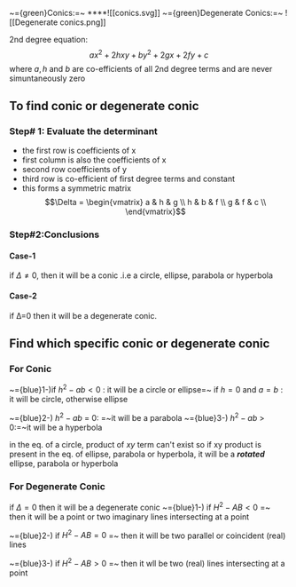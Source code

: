 ~={green}Conics:=~ ****![[conics.svg]]
~={green}Degenerate Conics:=~
![[Degenerate conics.png]]

2nd degree equation:
$$ax^2 +2hxy+by^2+2gx+2fy+c$$
where $a, h  \text{ and }  b$ are co-efficients of all 2nd degree terms and are never simuntaneously zero


## To find conic or degenerate conic
### Step\# 1: Evaluate the determinant
- the first row is coefficients of x
- first column is also the coefficients of x
- second row coefficients of y
- third row is co-efficient of first degree terms and constant
- this forms a symmetric matrix
$$\Delta = \begin{vmatrix}
a & h &  g \\
h & b &  f \\
g & f &  c \\
\end{vmatrix}$$
### Step#2:Conclusions
#### Case-1
if $\Delta \ne 0$, then it will be a conic .i.e a circle, ellipse, parabola or hyperbola
#### Case-2
if Δ=0 then it will be a degenerate conic.
## Find which specific conic or degenerate conic
### For Conic
~={blue}1-)if $h^2-ab < 0$ : it will be a circle or ellipse=~
if $h= 0 \text{ and } a=b$ : it will be circle, otherwise ellipse

~={blue}2-) $h^2-ab$ = 0: =~it will be a parabola
~={blue}3-) $h^2-ab$ > 0:=~it will be a hyperbola


in the eq. of a circle, product of $xy$ term can't exist so if xy product is present in the eq. of ellipse, parabola or hyperbola, it will be a ***rotated*** ellipse, parabola or hyperbola

### For Degenerate Conic
if $\Delta = 0$ then it will be a degenerate conic
~={blue}1-) if $H^2 -AB < 0$ =~
then it will be a point or two imaginary lines intersecting at a point

~={blue}2-) if $H^2 -AB = 0$ =~
then it will be two parallel or coincident (real) lines

~={blue}3-) if $H^2 -AB > 0$ =~
then it wll be two (real) lines intersecting at a point